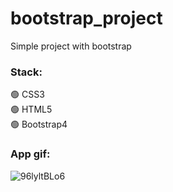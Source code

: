 # bootstrap_project
Simple project with bootstrap    
### Stack:        
:green_circle: CSS3    
:green_circle: HTML5    
:green_circle: Bootstrap4    

### App gif:    
![96lyltBLo6](https://user-images.githubusercontent.com/86303341/139127028-0ca097b7-b9e2-4028-930f-e91f991e0e5b.gif)
